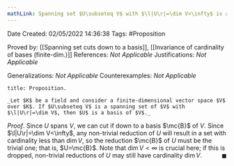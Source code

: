 ```yaml
---
mathLink: Spanning set $U\subseteq V$ with $\l|U\r|=\dim V<\infty$ is a basis
---
```


<div class="topSpace"></div>

Date Created: 02/05/2022 14:36:38
Tags: #Proposition

Proved by: [[Spanning set cuts down to a basis]], [[Invariance of cardinality of bases (finite-dim.)]]
References: _Not Applicable_
Justifications: _Not Applicable_

Generalizations: _Not Applicable_
Counterexamples: _Not Applicable_

``` ad-Proposition
title: Proposition.

_Let $K$ be a field and consider a finite-dimensional vector space $V$ over $K$. If $U\subseteq V$ is a spanning set of $V$ with $\l|U\r|=\dim V$, then $U$ is a basis of $V$._

```

_Proof_. Since $U$ spans $V$, we can cut if down to a basis $\mc{B}$ of $V$. Since $\l|U\r|=\dim V<\infty$, any non-trivial reduction of $U$ will result in a set with cardinality less than $\dim V$, so the reduction $\mc{B}$ of $U$ must be the trivial one; that is, $U=\mc{B}$. Note that $\dim V<\infty$ is crucial here; if this is dropped, non-trivial reductions of $U$ may still have cardinality $\dim V$.<span style="float:right;">$\blacksquare$</span>
